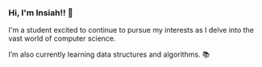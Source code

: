### Hi, I'm Insiah!! 👋

I'm a student excited to continue to pursue my interests as I delve into the vast world of computer science.

I’m also currently learning data structures and algorithms. 📚
